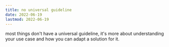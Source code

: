 ```yaml
---
title: no universal guideline
date: 2022-06-19
lastmod: 2022-06-19
---
```


most things don't have a universal guideline, it's more about understanding your use case and how you can adapt a solution for it.
